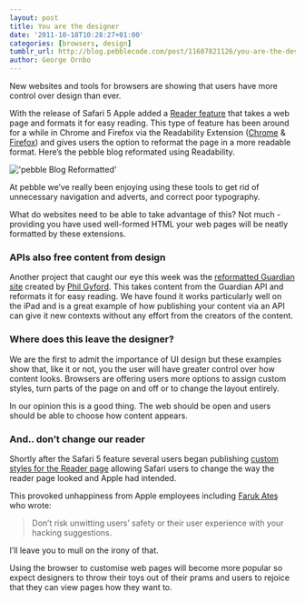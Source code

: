 ```yaml
---
layout: post
title: You are the designer
date: '2011-10-18T10:28:27+01:00'
categories: [browsers, design]
tumblr_url: http://blog.pebblecode.com/post/11607821126/you-are-the-designer
author: George Ornbo
---
```

<p>New websites and tools for browsers are showing that users have more control over design than ever.</p>

<p>With the release of Safari 5 Apple added a <a href="http://www.apple.com/safari/whats-new.html#reader">Reader feature</a> that takes a web page and formats it for easy reading. This type of feature has been around for a while in Chrome and Firefox via the Readability Extension (<a href="https://chrome.google.com/extensions/detail/jggheggpdocamneaacmfoipeehedigia?hl=en">Chrome</a> &amp; <a href="https://addons.mozilla.org/en-US/firefox/addon/46442/">Firefox</a>) and gives users the option to reformat the page in a more readable format. Here&rsquo;s the pebble blog reformated using Readability.</p>

<p><img src="http://media.tumblr.com/tumblr_l41z0k3U7d1qz7kgs.jpg" alt="'pebble Blog Reformatted'"/></p>

<p>At pebble we&rsquo;ve really been enjoying using these tools to get rid of unnecessary navigation and adverts, and correct poor typography.</p>

<p>What do websites need to be able to take advantage of this? Not much - providing you have used well-formed HTML your web pages will be neatly formatted by these extensions.</p>

<h3>APIs also free content from design</h3>

<p>Another project that caught our eye this week was the <a href="http://guardian.gyford.com/">reformatted Guardian site</a> created by <a href="http://www.gyford.com/">Phil Gyford</a>. This takes content from the Guardian API and reformats it for easy reading. We have found it works particularly well on the iPad and is a great example of how publishing your content via an API can give it new contexts without any effort from the creators of the content.</p>

<h3>Where does this leave the designer?</h3>

<p>We are the first to admit the importance of UI design but these examples show that, like it or not, you the user will have greater control over how content looks. Browsers are offering users more options to assign custom styles, turn parts of the page on and off or to change the layout entirely.</p>

<p>In our opinion this is a good thing. The web should be open and users should be able to choose how content appears.</p>

<h3>And.. don&rsquo;t change our reader</h3>

<p>Shortly after the Safari 5 feature several users began publishing <a href="http://brettterpstra.com/2010/06/12/safari-reader-antique-hack/">custom styles for the Reader page</a> allowing Safari users to change the way the reader page looked and Apple had intended.</p>

<p>This provoked unhappiness from Apple employees including <a href="http://farukat.es/journal/2010/06/456-stop-hacking-safari-reader">Faruk Ateş</a> who wrote:</p>

<blockquote>
  <p>Don&rsquo;t risk unwitting users&rsquo; safety or their user experience with your hacking suggestions.</p>
</blockquote>

<p>I&rsquo;ll leave you to mull on the irony of that.</p>

<p>Using the browser to customise web pages will become more popular so expect designers to throw their toys out of their prams and users to rejoice that they can view pages how they want to.</p>
